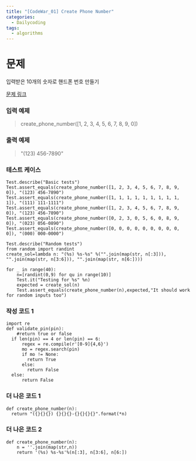 ```yaml
---
title: "[CodeWar_01] Create Phone Number"
categories:
  - Dailycoding
tags:
  - algorithms
---
```


# 문제
입력받은 10개의 숫자로 핸드폰 번호 만들기

[문제 링크](https://www.codewars.com/kata/525f50e3b73515a6db000b83/train/python)

### 입력 예제
> create_phone_number([1, 2, 3, 4, 5, 6, 7, 8, 9, 0])
### 출력 예제
> "(123) 456-7890"

### 테스트 케이스
```
Test.describe("Basic tests")
Test.assert_equals(create_phone_number([1, 2, 3, 4, 5, 6, 7, 8, 9, 0]), "(123) 456-7890")
Test.assert_equals(create_phone_number([1, 1, 1, 1, 1, 1, 1, 1, 1, 1]), "(111) 111-1111")
Test.assert_equals(create_phone_number([1, 2, 3, 4, 5, 6, 7, 8, 9, 0]), "(123) 456-7890")
Test.assert_equals(create_phone_number([0, 2, 3, 0, 5, 6, 0, 8, 9, 0]), "(023) 056-0890")
Test.assert_equals(create_phone_number([0, 0, 0, 0, 0, 0, 0, 0, 0, 0]), "(000) 000-0000")

Test.describe("Random tests")
from random import randint
create_sol=lambda n: "(%s) %s-%s" %("".join(map(str, n[:3])), "".join(map(str, n[3:6])), "".join(map(str, n[6:])))

for _ in range(40):
    n=[randint(0,9) for qu in range(10)]
    Test.it("Testing for %s" %n)
    expected = create_sol(n)
    Test.assert_equals(create_phone_number(n),expected,"It should work for random inputs too")
```

### 작성 코드 1
```
import re
def validate_pin(pin):
    #return true or false
  if len(pin) == 4 or len(pin) == 6:
      regex = re.compile(r'[0-9]{4,6}')
      mo = regex.search(pin)
      if mo != None:
        return True
      else:
        return False
  else:
      return False
```

### 더 나은 코드 1
```
def create_phone_number(n):
  return "({}{}{}) {}{}{}-{}{}{}{}".format(*n)
```

### 더 나은 코드 2
```
def create_phone_number(n):
    n = ''.join(map(str,n))
    return '(%s) %s-%s'%(n[:3], n[3:6], n[6:])
```
